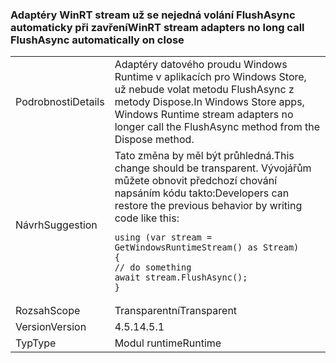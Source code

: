 ### <a name="winrt-stream-adapters-no-long-call-flushasync-automatically-on-close"></a><span data-ttu-id="451cc-101">Adaptéry WinRT stream už se nejedná volání FlushAsync automaticky při zavření</span><span class="sxs-lookup"><span data-stu-id="451cc-101">WinRT stream adapters no long call FlushAsync automatically on close</span></span>

|   |   |
|---|---|
|<span data-ttu-id="451cc-102">Podrobnosti</span><span class="sxs-lookup"><span data-stu-id="451cc-102">Details</span></span>|<span data-ttu-id="451cc-103">Adaptéry datového proudu Windows Runtime v aplikacích pro Windows Store, už nebude volat metodu FlushAsync z metody Dispose.</span><span class="sxs-lookup"><span data-stu-id="451cc-103">In Windows Store apps, Windows Runtime stream adapters no longer call the FlushAsync method from the Dispose method.</span></span>|
|<span data-ttu-id="451cc-104">Návrh</span><span class="sxs-lookup"><span data-stu-id="451cc-104">Suggestion</span></span>|<span data-ttu-id="451cc-105">Tato změna by měl být průhledná.</span><span class="sxs-lookup"><span data-stu-id="451cc-105">This change should be transparent.</span></span> <span data-ttu-id="451cc-106">Vývojářům můžete obnovit předchozí chování napsáním kódu takto:</span><span class="sxs-lookup"><span data-stu-id="451cc-106">Developers can restore the previous behavior by writing code like this:</span></span><pre><code class="lang-csharp">using (var stream = GetWindowsRuntimeStream() as Stream)&#13;&#10;{&#13;&#10;// do something&#13;&#10;await stream.FlushAsync();&#13;&#10;}&#13;&#10;</code></pre>|
|<span data-ttu-id="451cc-107">Rozsah</span><span class="sxs-lookup"><span data-stu-id="451cc-107">Scope</span></span>|<span data-ttu-id="451cc-108">Transparentní</span><span class="sxs-lookup"><span data-stu-id="451cc-108">Transparent</span></span>|
|<span data-ttu-id="451cc-109">Version</span><span class="sxs-lookup"><span data-stu-id="451cc-109">Version</span></span>|<span data-ttu-id="451cc-110">4.5.1</span><span class="sxs-lookup"><span data-stu-id="451cc-110">4.5.1</span></span>|
|<span data-ttu-id="451cc-111">Typ</span><span class="sxs-lookup"><span data-stu-id="451cc-111">Type</span></span>|<span data-ttu-id="451cc-112">Modul runtime</span><span class="sxs-lookup"><span data-stu-id="451cc-112">Runtime</span></span>|

